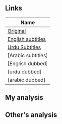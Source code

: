 ## Links
| Name  |
| ------------- |
|[Original](https://www.youtube.com/watch?v=jJJYzibO44M&list=PL_VIYA-L9VnJSQNW7O_7KLulDVoGQ8xfL&index=33) |
|[English subtitles](https://www.youtube.com/watch?v=_Uxx58jIHwQ) |
|[Urdu Subtitles](https://www.youtube.com/watch?v=3towYPrOQvM&list=PLQJjr7v0MiGHE9QUGP06ys4olmjwJykMQ&index=7) |
|[Arabic subtitles] |
|[English dubbed]|
|[urdu dubbed] |
|[arabic dubbed]|

## My analysis


## Other's analysis